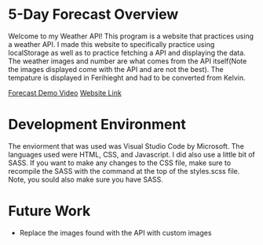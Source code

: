 # 5-Day Forecast Overview
Welcome to my Weather API!  This program is a website that practices using a weather API. I made this website to specifically practice using localStorage as well as to practice fetching a API and displaying the data. The weather images and number are what comes from the API itself(Note the images displayed come with the API and are not the best).  The tempature is displayed in Ferihieght and had to be converted from Kelvin. 

[Forecast Demo Video](http://youtube.link.goes.here)
[Website Link](http://youtube.link.goes.here)

# Development Environment

The enviorment that was used was Visual Studio Code by Microsoft.  The languages used were HTML, CSS, and Javascript.  I did also use a little bit of SASS.  If you want to make any changes to the CSS file, make sure to recompile the SASS with the command at the top of the styles.scss file.  Note, you sould also make sure you have SASS.

# Future Work
* Replace the images found with the API with custom images
